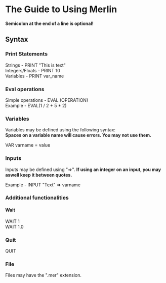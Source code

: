 # The Guide to Using Merlin

<b>Semicolon at the end of a line is optional!</b>

## Syntax

### Print Statements

Strings - PRINT "This is text"<br>
Integers/Floats - PRINT 10<br>
Variables - PRINT var_name

### Eval operations

Simple operations - EVAL (OPERATION)<br>
Example - EVAL(1 / 2 + 5 * 2)

### Variables

Variables may be defined using the following syntax:<br>
<b>Spaces on a variable name will cause errors. You may not use them.</b>

VAR varname = value<br>

### Inputs

Inputs may be defined using "=>".
<b>If using an integer on an input, you may aswell keep it between quotes.</b>
  
 Example - INPUT "Text" => varname
 
### Additional functionalities

#### Wait

WAIT 1<br>
WAIT 1.0

### Quit

QUIT


### File

Files may have the ".mer" extension.
